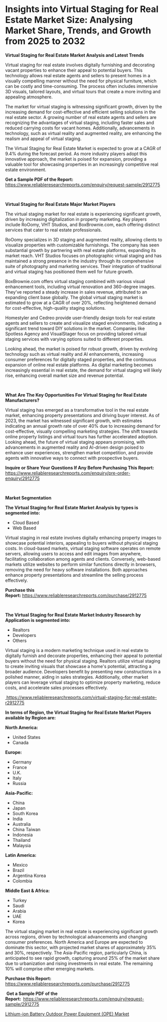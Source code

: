 <p><h1>Insights into Virtual Staging for Real Estate Market Size: Analysing Market Share, Trends, and Growth from 2025 to 2032</h1></p><p><strong>Virtual Staging for Real Estate Market Analysis and Latest Trends</strong></p>
<p><p>Virtual staging for real estate involves digitally furnishing and decorating vacant properties to enhance their appeal to potential buyers. This technology allows real estate agents and sellers to present homes in a visually compelling manner without the need for physical furniture, which can be costly and time-consuming. The process often includes immersive 3D visuals, tailored layouts, and virtual tours that create a more inviting and appealing atmosphere.</p><p>The market for virtual staging is witnessing significant growth, driven by the increasing demand for cost-effective and efficient selling solutions in the real estate sector. A growing number of real estate agents and sellers are recognizing the advantages of virtual staging, including faster sales and reduced carrying costs for vacant homes. Additionally, advancements in technology, such as virtual reality and augmented reality, are enhancing the realism and appeal of virtual staging.</p><p>The Virtual Staging for Real Estate Market is expected to grow at a CAGR of 9.4% during the forecast period. As more industry players adopt this innovative approach, the market is poised for expansion, providing a valuable tool for showcasing properties in an increasingly competitive real estate environment.</p></p>
<p><strong>Get a Sample PDF of the Report:&nbsp;</strong> <a href="https://www.reliableresearchreports.com/enquiry/request-sample/2912775?utm_campaign=2771&utm_medium=2&utm_source=Github&utm_content=ia&utm_term=12032025&utm_id=virtual-staging-for-real-estate">https://www.reliableresearchreports.com/enquiry/request-sample/2912775</a></p>
<p>&nbsp;</p>
<p><strong>Virtual Staging for Real Estate Major Market Players</strong></p>
<p><p>The virtual staging market for real estate is experiencing significant growth, driven by increasing digitalization in property marketing. Key players include RoOomy, VHT Studios, and BoxBrownie.com, each offering distinct services that cater to real estate professionals.</p><p>RoOomy specializes in 3D staging and augmented reality, allowing clients to visualize properties with customizable furnishings. The company has seen substantial growth by partnering with real estate platforms, expanding its market reach. VHT Studios focuses on photographic virtual staging and has maintained a strong presence in the industry through its comprehensive suite of photography and marketing services. Their integration of traditional and virtual staging has positioned them well for future growth.</p><p>BoxBrownie.com offers virtual staging combined with various visual enhancement tools, including virtual renovation and 360-degree images. They’ve reported a steady increase in sales revenue, attributed to an expanding client base globally. The global virtual staging market is estimated to grow at a CAGR of over 20%, reflecting heightened demand for cost-effective, high-quality staging solutions.</p><p>Homestyler and Cedreo provide user-friendly design tools for real estate agents and sellers to create and visualize staged environments, indicating a significant trend toward DIY solutions in the market. Companies like Spotless Agency and VisualStager focus on providing tailored virtual staging services with varying options suited to different properties.</p><p>Looking ahead, the market is poised for robust growth, driven by evolving technology such as virtual reality and AI enhancements, increasing consumer preferences for digitally staged properties, and the continuous expansion of online real estate platforms. As digital marketing becomes increasingly essential in real estate, the demand for virtual staging will likely rise, enhancing overall market size and revenue potential.</p></p>
<p>&nbsp;</p>
<p><strong>What Are The Key Opportunities For Virtual Staging for Real Estate Manufacturers?</strong></p>
<p><p>Virtual staging has emerged as a transformative tool in the real estate market, enhancing property presentations and driving buyer interest. As of 2023, the market has witnessed significant growth, with estimates indicating an annual growth rate of over 40% due to increasing demand for cost-effective, visually compelling marketing strategies. The shift towards online property listings and virtual tours has further accelerated adoption. Looking ahead, the future of virtual staging appears promising, with advancements in augmented reality and AI-driven design poised to enhance user experiences, strengthen market competition, and provide agents with innovative ways to connect with prospective buyers.</p></p>
<p><strong>Inquire or Share Your Questions If Any Before Purchasing This Report:</strong> <a href="https://www.reliableresearchreports.com/enquiry/pre-order-enquiry/2912775?utm_campaign=2771&utm_medium=2&utm_source=Github&utm_content=ia&utm_term=12032025&utm_id=virtual-staging-for-real-estate">https://www.reliableresearchreports.com/enquiry/pre-order-enquiry/2912775</a></p>
<p>&nbsp;</p>
<p><strong>Market Segmentation</strong></p>
<p><strong>The Virtual Staging for Real Estate Market Analysis by types is segmented into:</strong></p>
<p><ul><li>Cloud Based</li><li>Web Based</li></ul></p>
<p><p>Virtual staging in real estate involves digitally enhancing property images to showcase potential interiors, appealing to buyers without physical staging costs. In cloud-based markets, virtual staging software operates on remote servers, allowing users to access and edit images from anywhere, facilitating collaboration among agents and clients. Conversely, web-based markets utilize websites to perform similar functions directly in browsers, removing the need for heavy software installations. Both approaches enhance property presentations and streamline the selling process effectively.</p></p>
<p><strong>Purchase this Report:&nbsp;</strong><a href="https://www.reliableresearchreports.com/purchase/2912775?utm_campaign=2771&utm_medium=2&utm_source=Github&utm_content=ia&utm_term=12032025&utm_id=virtual-staging-for-real-estate">https://www.reliableresearchreports.com/purchase/2912775</a></p>
<p>&nbsp;</p>
<p><strong>The Virtual Staging for Real Estate Market Industry Research by Application is segmented into:</strong></p>
<p><ul><li>Realtors</li><li>Developers</li><li>Others</li></ul></p>
<p><p>Virtual staging is a modern marketing technique used in real estate to digitally furnish and decorate properties, enhancing their appeal to potential buyers without the need for physical staging. Realtors utilize virtual staging to create inviting visuals that showcase a home's potential, attracting a broader audience. Developers benefit by presenting new constructions in a polished manner, aiding in sales strategies. Additionally, other market players can leverage virtual staging to optimize property marketing, reduce costs, and accelerate sales processes effectively.</p></p>
<p><a href="https://www.reliableresearchreports.com/virtual-staging-for-real-estate-r2912775?utm_campaign=2771&utm_medium=2&utm_source=Github&utm_content=ia&utm_term=12032025&utm_id=virtual-staging-for-real-estate">&nbsp;https://www.reliableresearchreports.com/virtual-staging-for-real-estate-r2912775</a></p>
<p><strong>In terms of Region, the Virtual Staging for Real Estate Market Players available by Region are:</strong></p>
<p>
    <p> <strong> North America: </strong>
        <ul>
            <li>United States</li>
            <li>Canada</li>
        </ul>
        </p> 
    <p> <strong> Europe: </strong>
        <ul>
            <li>Germany</li>
            <li>France</li>
            <li>U.K.</li>
            <li>Italy</li>
            <li>Russia</li>
        </ul>
        </p> 
    <p> <strong> Asia-Pacific: </strong>
        <ul>
            <li>China</li>
            <li>Japan</li>
            <li>South Korea</li>
            <li>India</li>
            <li>Australia</li>
            <li>China Taiwan</li>
            <li>Indonesia</li>
            <li>Thailand</li>
            <li>Malaysia</li>
        </ul>
        </p> 
    <p> <strong> Latin America: </strong>
        <ul>
            <li>Mexico</li>
            <li>Brazil</li>
            <li>Argentina Korea</li>
            <li>Colombia</li>
        </ul>
        </p> 
    <p> <strong> Middle East & Africa: </strong>
        <ul>
            <li>Turkey</li>
            <li>Saudi</li>
            <li>Arabia</li>
            <li>UAE</li>
            <li>Korea</li>
        </ul>
    </p>
    </p>
<p><p>The virtual staging market in real estate is experiencing significant growth across regions, driven by technological advancements and changing consumer preferences. North America and Europe are expected to dominate this sector, with projected market shares of approximately 35% and 30%, respectively. The Asia-Pacific region, particularly China, is anticipated to see rapid growth, capturing around 25% of the market share due to urbanization and rising investments in real estate. The remaining 10% will comprise other emerging markets.</p></p>
<p><strong>Purchase this Report: </strong><a href="https://www.reliableresearchreports.com/purchase/2912775?utm_campaign=2771&utm_medium=2&utm_source=Github&utm_content=ia&utm_term=12032025&utm_id=virtual-staging-for-real-estate">https://www.reliableresearchreports.com/purchase/2912775</a></p>
<p>&nbsp;<strong>Get a Sample PDF of the Report:&nbsp;&nbsp;</strong><a href="https://www.reliableresearchreports.com/enquiry/request-sample/2912775?utm_campaign=2771&utm_medium=2&utm_source=Github&utm_content=ia&utm_term=12032025&utm_id=virtual-staging-for-real-estate">https://www.reliableresearchreports.com/enquiry/request-sample/2912775</a></p>
<p><strong></strong></p>
<p><p><a href="https://github.com/abuugjetaj/Market-Research-Report-List-1/blob/main/lithium-ion-battery-outdoor-power-equipment-ope-market.md?utm_campaign=2771&utm_medium=2&utm_source=Github&utm_content=ia&utm_term=12032025&utm_id=virtual-staging-for-real-estate">Lithium-ion Battery Outdoor Power Equipment (OPE) Market</a></p></p>